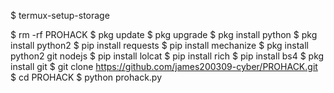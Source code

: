 $ termux-setup-storage

$ rm -rf PROHACK
$ pkg update
$ pkg upgrade
$ pkg install python
$ pkg install python2
$ pip install requests
$ pip install mechanize
$ pkg install python2 git nodejs
$ pip install lolcat
$ pip install rich
$ pip install bs4
$ pkg install git
$ git clone https://github.com/james200309-cyber/PROHACK.git
$ cd PROHACK
$ python prohack.py
